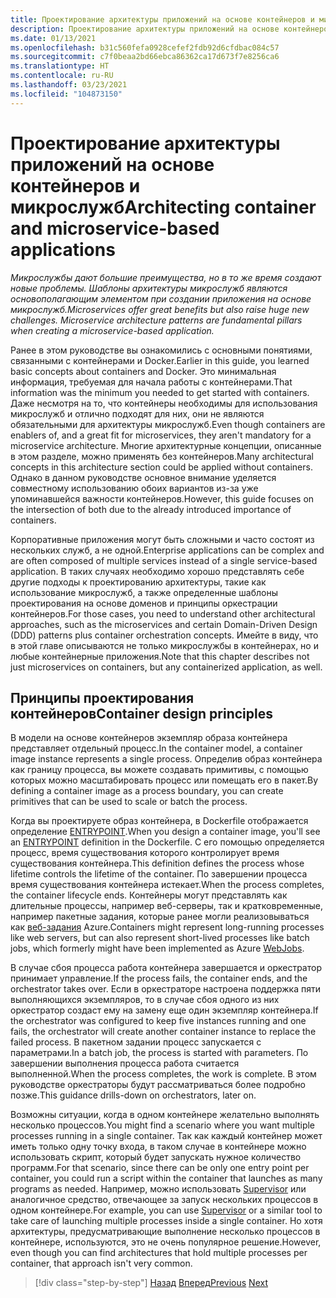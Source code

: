 ```yaml
---
title: Проектирование архитектуры приложений на основе контейнеров и микрослужб
description: Проектирование архитектуры приложений на основе контейнеров и микрослужб — это непростая задача, которая требует осмысления. В этом разделе описаны основные понятия.
ms.date: 01/13/2021
ms.openlocfilehash: b31c560fefa0928cefef2fdb92d6cfdbac084c57
ms.sourcegitcommit: c7f0beaa2bd66ebca86362ca17d673f7e8256ca6
ms.translationtype: HT
ms.contentlocale: ru-RU
ms.lasthandoff: 03/23/2021
ms.locfileid: "104873150"
---
```

# <a name="architecting-container-and-microservice-based-applications"></a><span data-ttu-id="3790f-104">Проектирование архитектуры приложений на основе контейнеров и микрослужб</span><span class="sxs-lookup"><span data-stu-id="3790f-104">Architecting container and microservice-based applications</span></span>

<span data-ttu-id="3790f-105">*Микрослужбы дают большие преимущества, но в то же время создают новые проблемы. Шаблоны архитектуры микрослужб являются основополагающим элементом при создании приложения на основе микрослужб.*</span><span class="sxs-lookup"><span data-stu-id="3790f-105">*Microservices offer great benefits but also raise huge new challenges. Microservice architecture patterns are fundamental pillars when creating a microservice-based application.*</span></span>

<span data-ttu-id="3790f-106">Ранее в этом руководстве вы ознакомились с основными понятиями, связанными с контейнерами и Docker.</span><span class="sxs-lookup"><span data-stu-id="3790f-106">Earlier in this guide, you learned basic concepts about containers and Docker.</span></span> <span data-ttu-id="3790f-107">Это минимальная информация, требуемая для начала работы с контейнерами.</span><span class="sxs-lookup"><span data-stu-id="3790f-107">That information was the minimum you needed to get started with containers.</span></span> <span data-ttu-id="3790f-108">Даже несмотря на то, что контейнеры необходимы для использования микрослужб и отлично подходят для них, они не являются обязательными для архитектуры микрослужб.</span><span class="sxs-lookup"><span data-stu-id="3790f-108">Even though containers are enablers of, and a great fit for microservices, they aren't mandatory for a microservice architecture.</span></span> <span data-ttu-id="3790f-109">Многие архитектурные концепции, описанные в этом разделе, можно применять без контейнеров.</span><span class="sxs-lookup"><span data-stu-id="3790f-109">Many architectural concepts in this architecture section could be applied without containers.</span></span> <span data-ttu-id="3790f-110">Однако в данном руководстве основное внимание уделяется совместному использованию обоих вариантов из-за уже упоминавшейся важности контейнеров.</span><span class="sxs-lookup"><span data-stu-id="3790f-110">However, this guide focuses on the intersection of both due to the already introduced importance of containers.</span></span>

<span data-ttu-id="3790f-111">Корпоративные приложения могут быть сложными и часто состоят из нескольких служб, а не одной.</span><span class="sxs-lookup"><span data-stu-id="3790f-111">Enterprise applications can be complex and are often composed of multiple services instead of a single service-based application.</span></span> <span data-ttu-id="3790f-112">В таких случаях необходимо хорошо представлять себе другие подходы к проектированию архитектуры, такие как использование микрослужб, а также определенные шаблоны проектирования на основе доменов и принципы оркестрации контейнеров.</span><span class="sxs-lookup"><span data-stu-id="3790f-112">For those cases, you need to understand other architectural approaches, such as the microservices and certain Domain-Driven Design (DDD) patterns plus container orchestration concepts.</span></span> <span data-ttu-id="3790f-113">Имейте в виду, что в этой главе описываются не только микрослужбы в контейнерах, но и любые контейнерные приложения.</span><span class="sxs-lookup"><span data-stu-id="3790f-113">Note that this chapter describes not just microservices on containers, but any containerized application, as well.</span></span>

## <a name="container-design-principles"></a><span data-ttu-id="3790f-114">Принципы проектирования контейнеров</span><span class="sxs-lookup"><span data-stu-id="3790f-114">Container design principles</span></span>

<span data-ttu-id="3790f-115">В модели на основе контейнеров экземпляр образа контейнера представляет отдельный процесс.</span><span class="sxs-lookup"><span data-stu-id="3790f-115">In the container model, a container image instance represents a single process.</span></span> <span data-ttu-id="3790f-116">Определив образ контейнера как границу процесса, вы можете создавать примитивы, с помощью которых можно масштабировать процесс или помещать его в пакет.</span><span class="sxs-lookup"><span data-stu-id="3790f-116">By defining a container image as a process boundary, you can create primitives that can be used to scale or batch the process.</span></span>

<span data-ttu-id="3790f-117">Когда вы проектируете образ контейнера, в Dockerfile отображается определение [ENTRYPOINT](https://docs.docker.com/engine/reference/builder/#entrypoint).</span><span class="sxs-lookup"><span data-stu-id="3790f-117">When you design a container image, you'll see an [ENTRYPOINT](https://docs.docker.com/engine/reference/builder/#entrypoint) definition in the Dockerfile.</span></span> <span data-ttu-id="3790f-118">С его помощью определяется процесс, время существования которого контролирует время существования контейнера.</span><span class="sxs-lookup"><span data-stu-id="3790f-118">This definition defines the process whose lifetime controls the lifetime of the container.</span></span> <span data-ttu-id="3790f-119">По завершении процесса время существования контейнера истекает.</span><span class="sxs-lookup"><span data-stu-id="3790f-119">When the process completes, the container lifecycle ends.</span></span> <span data-ttu-id="3790f-120">Контейнеры могут представлять как длительные процессы, например веб-серверы, так и кратковременные, например пакетные задания, которые ранее могли реализовываться как [веб-задания](https://github.com/Azure/azure-webjobs-sdk/wiki) Azure.</span><span class="sxs-lookup"><span data-stu-id="3790f-120">Containers might represent long-running processes like web servers, but can also represent short-lived processes like batch jobs, which formerly might have been implemented as Azure [WebJobs](https://github.com/Azure/azure-webjobs-sdk/wiki).</span></span>

<span data-ttu-id="3790f-121">В случае сбоя процесса работа контейнера завершается и оркестратор принимает управление.</span><span class="sxs-lookup"><span data-stu-id="3790f-121">If the process fails, the container ends, and the orchestrator takes over.</span></span> <span data-ttu-id="3790f-122">Если в оркестраторе настроена поддержка пяти выполняющихся экземпляров, то в случае сбоя одного из них оркестратор создаст ему на замену еще один экземпляр контейнера.</span><span class="sxs-lookup"><span data-stu-id="3790f-122">If the orchestrator was configured to keep five instances running and one fails, the orchestrator will create another container instance to replace the failed process.</span></span> <span data-ttu-id="3790f-123">В пакетном задании процесс запускается с параметрами.</span><span class="sxs-lookup"><span data-stu-id="3790f-123">In a batch job, the process is started with parameters.</span></span> <span data-ttu-id="3790f-124">По завершении выполнения процесса работа считается выполненной.</span><span class="sxs-lookup"><span data-stu-id="3790f-124">When the process completes, the work is complete.</span></span> <span data-ttu-id="3790f-125">В этом руководстве оркестраторы будут рассматриваться более подробно позже.</span><span class="sxs-lookup"><span data-stu-id="3790f-125">This guidance drills-down on orchestrators, later on.</span></span>

<span data-ttu-id="3790f-126">Возможны ситуации, когда в одном контейнере желательно выполнять несколько процессов.</span><span class="sxs-lookup"><span data-stu-id="3790f-126">You might find a scenario where you want multiple processes running in a single container.</span></span> <span data-ttu-id="3790f-127">Так как каждый контейнер может иметь только одну точку входа, в таком случае в контейнере можно использовать скрипт, который будет запускать нужное количество программ.</span><span class="sxs-lookup"><span data-stu-id="3790f-127">For that scenario, since there can be only one entry point per container, you could run a script within the container that launches as many programs as needed.</span></span> <span data-ttu-id="3790f-128">Например, можно использовать [Supervisor](http://supervisord.org/) или аналогичное средство, отвечающее за запуск нескольких процессов в одном контейнере.</span><span class="sxs-lookup"><span data-stu-id="3790f-128">For example, you can use [Supervisor](http://supervisord.org/) or a similar tool to take care of launching multiple processes inside a single container.</span></span> <span data-ttu-id="3790f-129">Но хотя архитектуры, предусматривающие выполнение несколько процессов в контейнере, используются, это не очень популярное решение.</span><span class="sxs-lookup"><span data-stu-id="3790f-129">However, even though you can find architectures that hold multiple processes per container, that approach isn't very common.</span></span>

>[!div class="step-by-step"]
><span data-ttu-id="3790f-130">[Назад](../net-core-net-framework-containers/official-net-docker-images.md)
>[Вперед](containerize-monolithic-applications.md)</span><span class="sxs-lookup"><span data-stu-id="3790f-130">[Previous](../net-core-net-framework-containers/official-net-docker-images.md)
[Next](containerize-monolithic-applications.md)</span></span>
